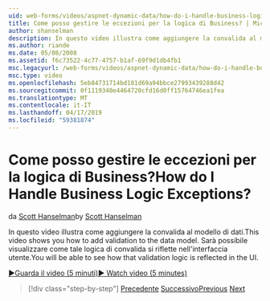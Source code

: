```yaml
---
uid: web-forms/videos/aspnet-dynamic-data/how-do-i-handle-business-logic-exceptions
title: Come posso gestire le eccezioni per la logica di Business? | Microsoft Docs
author: shanselman
description: In questo video illustra come aggiungere la convalida al modello di dati. Sarà possibile visualizzare come tale logica di convalida si riflette nell'interfaccia utente.
ms.author: riande
ms.date: 05/08/2008
ms.assetid: f6c73522-4c77-4757-b1af-69f9d1db4fb1
msc.legacyurl: /web-forms/videos/aspnet-dynamic-data/how-do-i-handle-business-logic-exceptions
msc.type: video
ms.openlocfilehash: 5eb84731714bd181d69a94bbce27993439288d42
ms.sourcegitcommit: 0f1119340e4464720cfd16d0ff15764746ea1fea
ms.translationtype: MT
ms.contentlocale: it-IT
ms.lasthandoff: 04/17/2019
ms.locfileid: "59381874"
---
```

# <a name="how-do-i-handle-business-logic-exceptions"></a><span data-ttu-id="6e853-105">Come posso gestire le eccezioni per la logica di Business?</span><span class="sxs-lookup"><span data-stu-id="6e853-105">How do I Handle Business Logic Exceptions?</span></span>

<span data-ttu-id="6e853-106">da [Scott Hanselman](https://github.com/shanselman)</span><span class="sxs-lookup"><span data-stu-id="6e853-106">by [Scott Hanselman](https://github.com/shanselman)</span></span>

<span data-ttu-id="6e853-107">In questo video illustra come aggiungere la convalida al modello di dati.</span><span class="sxs-lookup"><span data-stu-id="6e853-107">This video shows you how to add validation to the data model.</span></span> <span data-ttu-id="6e853-108">Sarà possibile visualizzare come tale logica di convalida si riflette nell'interfaccia utente.</span><span class="sxs-lookup"><span data-stu-id="6e853-108">You will be able to see how that validation logic is reflected in the UI.</span></span>

[<span data-ttu-id="6e853-109">&#9654;Guarda il video (5 minuti)</span><span class="sxs-lookup"><span data-stu-id="6e853-109">&#9654; Watch video (5 minutes)</span></span>](https://channel9.msdn.com/Blogs/ASP-NET-Site-Videos/how-do-i-handle-business-logic-exceptions)

> [!div class="step-by-step"]
> <span data-ttu-id="6e853-110">[Precedente](how-do-i-change-how-my-fields-render.md)
> [Successivo](how-do-i-make-custom-pages.md)</span><span class="sxs-lookup"><span data-stu-id="6e853-110">[Previous](how-do-i-change-how-my-fields-render.md)
[Next](how-do-i-make-custom-pages.md)</span></span>
